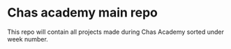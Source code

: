 # Chas academy main repo

This repo will contain all projects made during Chas Academy sorted under week number.
